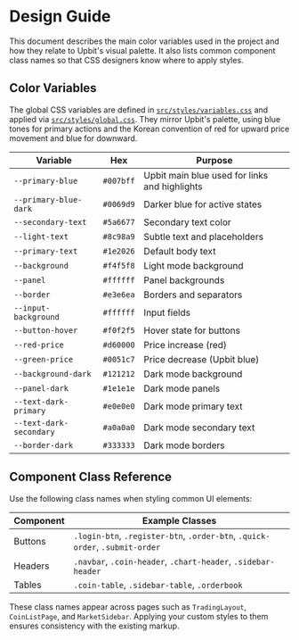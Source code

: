 # Design Guide

This document describes the main color variables used in the project and how they relate to Upbit's visual palette. It also lists common component class names so that CSS designers know where to apply styles.

## Color Variables

The global CSS variables are defined in [`src/styles/variables.css`](../src/styles/variables.css) and applied via [`src/styles/global.css`](../src/styles/global.css). They mirror Upbit's palette, using blue tones for primary actions and the Korean convention of red for upward price movement and blue for downward.

| Variable | Hex | Purpose |
|----------|-----|---------|
| `--primary-blue` | `#007bff` | Upbit main blue used for links and highlights |
| `--primary-blue-dark` | `#0069d9` | Darker blue for active states |
| `--secondary-text` | `#5a6677` | Secondary text color |
| `--light-text` | `#8c98a9` | Subtle text and placeholders |
| `--primary-text` | `#1e2026` | Default body text |
| `--background` | `#f4f5f8` | Light mode background |
| `--panel` | `#ffffff` | Panel backgrounds |
| `--border` | `#e3e6ea` | Borders and separators |
| `--input-background` | `#ffffff` | Input fields |
| `--button-hover` | `#f0f2f5` | Hover state for buttons |
| `--red-price` | `#d60000` | Price increase (red) |
| `--green-price` | `#0051c7` | Price decrease (Upbit blue) |
| `--background-dark` | `#121212` | Dark mode background |
| `--panel-dark` | `#1e1e1e` | Dark mode panels |
| `--text-dark-primary` | `#e0e0e0` | Dark mode primary text |
| `--text-dark-secondary` | `#a0a0a0` | Dark mode secondary text |
| `--border-dark` | `#333333` | Dark mode borders |

## Component Class Reference

Use the following class names when styling common UI elements:

| Component | Example Classes |
|-----------|----------------|
| Buttons | `.login-btn`, `.register-btn`, `.order-btn`, `.quick-order`, `.submit-order` |
| Headers | `.navbar`, `.coin-header`, `.chart-header`, `.sidebar-header` |
| Tables  | `.coin-table`, `.sidebar-table`, `.orderbook` |

These class names appear across pages such as `TradingLayout`, `CoinListPage`, and `MarketSidebar`. Applying your custom styles to them ensures consistency with the existing markup.

